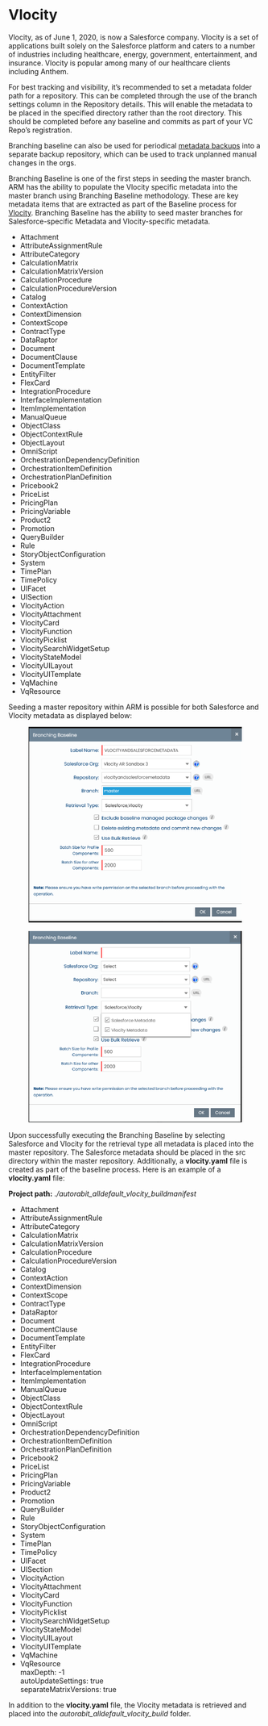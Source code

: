 # Vlocity

Vlocity, as of June 1, 2020, is now a Salesforce company. Vlocity is a set of applications built solely on the Salesforce platform and caters to a number of industries including healthcare, energy, government, entertainment, and insurance. Vlocity is popular among many of our healthcare clients including Anthem.

For best tracking and visibility, it’s recommended to set a metadata folder path for a repository. This can be completed through the use of the branch settings column in the Repository details. This will enable the metadata to be placed in the specified directory rather than the root directory. This should be completed before any baseline and commits as part of your VC Repo’s registration.

Branching baseline can also be used for periodical [metadata backups](https://www.autorabit.com/blog/how-to-back-up-your-metadata-in-salesforce/) into a separate backup repository, which can be used to track unplanned manual changes in the orgs.

Branching Baseline is one of the first steps in seeding the master branch. ARM has the ability to populate the Vlocity specific metadata into the master branch using Branching Baseline methodology. These are key metadata items that are extracted as part of the Baseline process for [Vlocity](../../integration-and-plugins/vlocity/). Branching Baseline has the ability to seed master branches for Salesforce-specific Metadata and Vlocity-specific metadata.

* Attachment
* AttributeAssignmentRule
* AttributeCategory
* CalculationMatrix
* CalculationMatrixVersion
* CalculationProcedure
* CalculationProcedureVersion
* Catalog
* ContextAction
* ContextDimension
* ContextScope
* ContractType
* DataRaptor
* Document
* DocumentClause
* DocumentTemplate
* EntityFilter
* FlexCard
* IntegrationProcedure
* InterfaceImplementation
* ItemImplementation
* ManualQueue
* ObjectClass
* ObjectContextRule
* ObjectLayout
* OmniScript
* OrchestrationDependencyDefinition
* OrchestrationItemDefinition
* OrchestrationPlanDefinition
* Pricebook2
* PriceList
* PricingPlan
* PricingVariable
* Product2
* Promotion
* QueryBuilder
* Rule
* StoryObjectConfiguration
* System
* TimePlan
* TimePolicy
* UIFacet
* UISection
* VlocityAction
* VlocityAttachment
* VlocityCard
* VlocityFunction
* VlocityPicklist
* VlocitySearchWidgetSetup
* VlocityStateModel
* VlocityUILayout
* VlocityUITemplate
* VqMachine
* VqResource

Seeding a master repository within ARM is possible for both Salesforce and Vlocity metadata as displayed below:

<figure><img src="../../../../.gitbook/assets/image (30) (1) (1) (1) (1) (1) (1).png" alt="" width="507"><figcaption></figcaption></figure>

<figure><img src="../../../../.gitbook/assets/image (1) (1) (1) (1) (1) (1) (1) (1) (1) (1).png" alt="" width="511"><figcaption></figcaption></figure>

Upon successfully executing the Branching Baseline by selecting Salesforce and Vlocity for the retrieval type all metadata is placed into the master repository.  The Salesforce metadata should be placed in the src directory within the master repository.  Additionally, a **vlocity.yaml** file is created as part of the baseline process.  Here is an example of a **vlocity.yaml** file:

**Project path:** _./autorabit\_alldefault\_vlocity\_buildmanifest_

* Attachment
* AttributeAssignmentRule
* AttributeCategory
* CalculationMatrix
* CalculationMatrixVersion
* CalculationProcedure
* CalculationProcedureVersion
* Catalog
* ContextAction
* ContextDimension
* ContextScope
* ContractType
* DataRaptor
* Document
* DocumentClause
* DocumentTemplate
* EntityFilter
* FlexCard
* IntegrationProcedure
* InterfaceImplementation
* ItemImplementation
* ManualQueue
* ObjectClass
* ObjectContextRule
* ObjectLayout
* OmniScript
* OrchestrationDependencyDefinition
* OrchestrationItemDefinition
* OrchestrationPlanDefinition
* Pricebook2
* PriceList
* PricingPlan
* PricingVariable
* Product2
* Promotion
* QueryBuilder
* Rule
* StoryObjectConfiguration
* System
* TimePlan
* TimePolicy
* UIFacet
* UISection
* VlocityAction
* VlocityAttachment
* VlocityCard
* VlocityFunction
* VlocityPicklist
* VlocitySearchWidgetSetup
* VlocityStateModel
* VlocityUILayout
* VlocityUITemplate
* VqMachine
* VqResource\
  maxDepth: -1\
  autoUpdateSettings: true\
  separateMatrixVersions: true

In addition to the **vlocity.yaml** file, the Vlocity metadata is retrieved and placed into the _autorabit\_alldefault\_vlocity\_build_ folder.
